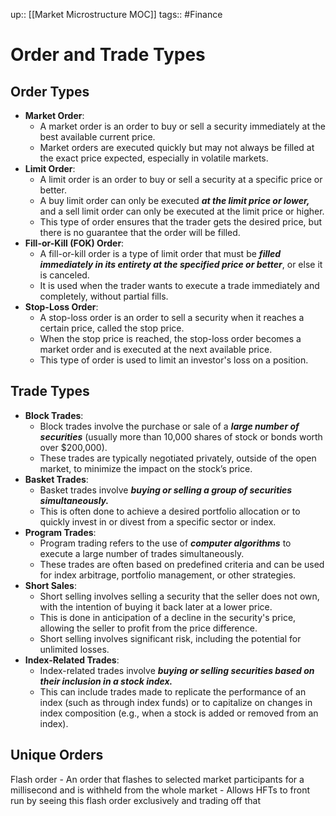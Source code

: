 up:: [[Market Microstructure MOC]]
tags:: #Finance 
# Order and Trade Types
## Order Types
- **Market Order**:
    - A market order is an order to buy or sell a security immediately at the best available current price.
    - Market orders are executed quickly but may not always be filled at the exact price expected, especially in volatile markets.
- **Limit Order**:
    - A limit order is an order to buy or sell a security at a specific price or better.
    - A buy limit order can only be executed ***at the limit price or lower,*** and a sell limit order can only be executed at the limit price or higher.
    - This type of order ensures that the trader gets the desired price, but there is no guarantee that the order will be filled.
- **Fill-or-Kill (FOK) Order**:
    - A fill-or-kill order is a type of limit order that must be ***filled immediately in its entirety at the specified price or better***, or else it is canceled.
    - It is used when the trader wants to execute a trade immediately and completely, without partial fills.
- **Stop-Loss Order**:
    - A stop-loss order is an order to sell a security when it reaches a certain price, called the stop price.
    - When the stop price is reached, the stop-loss order becomes a market order and is executed at the next available price.
    - This type of order is used to limit an investor's loss on a position.
## Trade Types
- **Block Trades**:
    - Block trades involve the purchase or sale of a ***large number of securities*** (usually more than 10,000 shares of stock or bonds worth over $200,000).
    - These trades are typically negotiated privately, outside of the open market, to minimize the impact on the stock’s price.
- **Basket Trades**:
    - Basket trades involve ***buying or selling a group of securities simultaneously.***
    - This is often done to achieve a desired portfolio allocation or to quickly invest in or divest from a specific sector or index.
- **Program Trades**:
    - Program trading refers to the use of ***computer algorithms*** to execute a large number of trades simultaneously.
    - These trades are often based on predefined criteria and can be used for index arbitrage, portfolio management, or other strategies.
- **Short Sales**:
    - Short selling involves selling a security that the seller does not own, with the intention of buying it back later at a lower price.
    - This is done in anticipation of a decline in the security's price, allowing the seller to profit from the price difference.
    - Short selling involves significant risk, including the potential for unlimited losses.
- **Index-Related Trades**:
    - Index-related trades involve ***buying or selling securities based on their inclusion in a stock index.***
    - This can include trades made to replicate the performance of an index (such as through index funds) or to capitalize on changes in index composition (e.g., when a stock is added or removed from an index).
## Unique Orders
 Flash order
		- An order that flashes to selected market participants for a millisecond and is withheld from the whole market
			- Allows HFTs to front run by seeing this flash order exclusively and trading off that